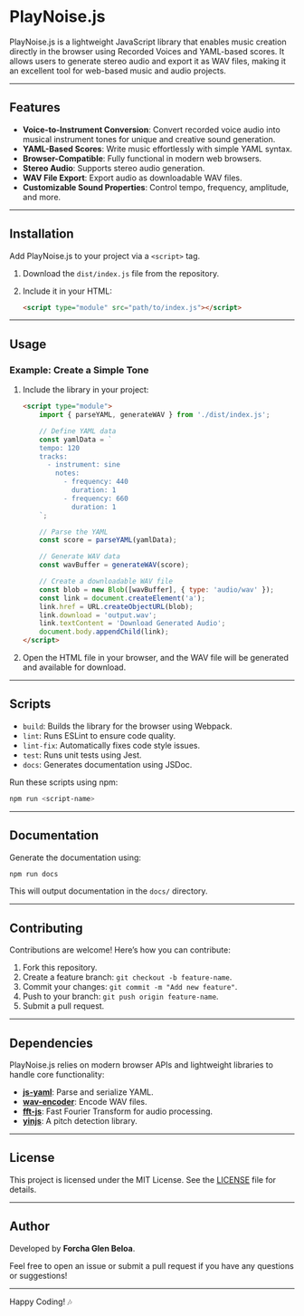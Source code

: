 # PlayNoise.js

PlayNoise.js is a lightweight JavaScript library that enables music creation directly in the browser using Recorded Voices and YAML-based scores. It allows users to generate stereo audio and export it as WAV files, making it an excellent tool for web-based music and audio projects.

---

## Features

- **Voice-to-Instrument Conversion**: Convert recorded voice audio into musical instrument tones for unique and creative sound generation.
- **YAML-Based Scores**: Write music effortlessly with simple YAML syntax.
- **Browser-Compatible**: Fully functional in modern web browsers.
- **Stereo Audio**: Supports stereo audio generation.
- **WAV File Export**: Export audio as downloadable WAV files.
- **Customizable Sound Properties**: Control tempo, frequency, amplitude, and more.

---

## Installation

Add PlayNoise.js to your project via a `<script>` tag. 

1. Download the `dist/index.js` file from the repository.
2. Include it in your HTML:

   ```html
   <script type="module" src="path/to/index.js"></script>
   ```

---

## Usage

### Example: Create a Simple Tone

1. Include the library in your project:

   ```html
   <script type="module">
       import { parseYAML, generateWAV } from './dist/index.js';

       // Define YAML data
       const yamlData = `
       tempo: 120
       tracks:
         - instrument: sine
           notes:
             - frequency: 440
               duration: 1
             - frequency: 660
               duration: 1
       `;

       // Parse the YAML
       const score = parseYAML(yamlData);

       // Generate WAV data
       const wavBuffer = generateWAV(score);

       // Create a downloadable WAV file
       const blob = new Blob([wavBuffer], { type: 'audio/wav' });
       const link = document.createElement('a');
       link.href = URL.createObjectURL(blob);
       link.download = 'output.wav';
       link.textContent = 'Download Generated Audio';
       document.body.appendChild(link);
   </script>
   ```

2. Open the HTML file in your browser, and the WAV file will be generated and available for download.

---

## Scripts

- `build`: Builds the library for the browser using Webpack.
- `lint`: Runs ESLint to ensure code quality.
- `lint-fix`: Automatically fixes code style issues.
- `test`: Runs unit tests using Jest.
- `docs`: Generates documentation using JSDoc.

Run these scripts using npm:

```bash
npm run <script-name>
```

---

## Documentation

Generate the documentation using:

```bash
npm run docs
```

This will output documentation in the `docs/` directory.

---

## Contributing

Contributions are welcome! Here’s how you can contribute:

1. Fork this repository.
2. Create a feature branch: `git checkout -b feature-name`.
3. Commit your changes: `git commit -m "Add new feature"`.
4. Push to your branch: `git push origin feature-name`.
5. Submit a pull request.

---

## Dependencies

PlayNoise.js relies on modern browser APIs and lightweight libraries to handle core functionality:

- **[js-yaml](https://github.com/nodeca/js-yaml)**: Parse and serialize YAML.
- **[wav-encoder](https://github.com/mohayonao/wav-encoder)**: Encode WAV files.
- **[fft-js](https://github.com/dntj/jsfft)**: Fast Fourier Transform for audio processing.
- **[yinjs](https://github.com/qiuxiang/yinjs)**: A pitch detection library.

---

## License

This project is licensed under the MIT License. See the [LICENSE](LICENSE) file for details.

---

## Author

Developed by **Forcha Glen Beloa**.

Feel free to open an issue or submit a pull request if you have any questions or suggestions!

--- 

Happy Coding! 🎶
